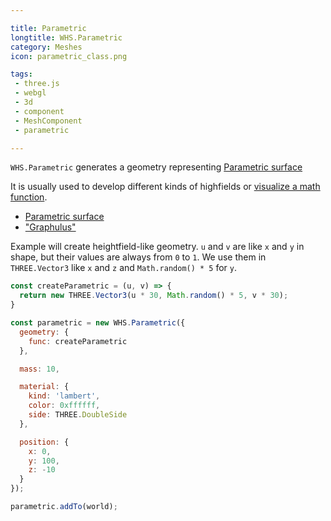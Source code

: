 ```yaml
---

title: Parametric
longtitle: WHS.Parametric
category: Meshes
icon: parametric_class.png

tags:
 - three.js
 - webgl
 - 3d
 - component
 - MeshComponent
 - parametric

---
```


`WHS.Parametric` generates a geometry representing [Parametric surface](https://en.wikipedia.org/wiki/Parametric_surface)

It is usually used to develop different kinds of highfields or [visualize a math function](https://stemkoski.github.io/Three.js/Graphulus-Function.html).

 - [Parametric surface](http://math.hws.edu/graphicsbook/source/threejs/curves-and-surfaces.html)
 - ["Graphulus"](https://stemkoski.github.io/Three.js/Graphulus-Surface.html)

Example will create heightfield-like geometry. `u` and `v` are like `x` and `y` in shape, but their values are always from `0` to `1`.
We use them in `THREE.Vector3` like `x` and `z` and `Math.random() * 5` for `y`.

```javascript
const createParametric = (u, v) => {
  return new THREE.Vector3(u * 30, Math.random() * 5, v * 30);
}

const parametric = new WHS.Parametric({
  geometry: {
    func: createParametric
  },

  mass: 10,

  material: {
    kind: 'lambert',
    color: 0xffffff,
    side: THREE.DoubleSide
  },

  position: {
    x: 0,
    y: 100,
    z: -10
  }
});

parametric.addTo(world);
```
